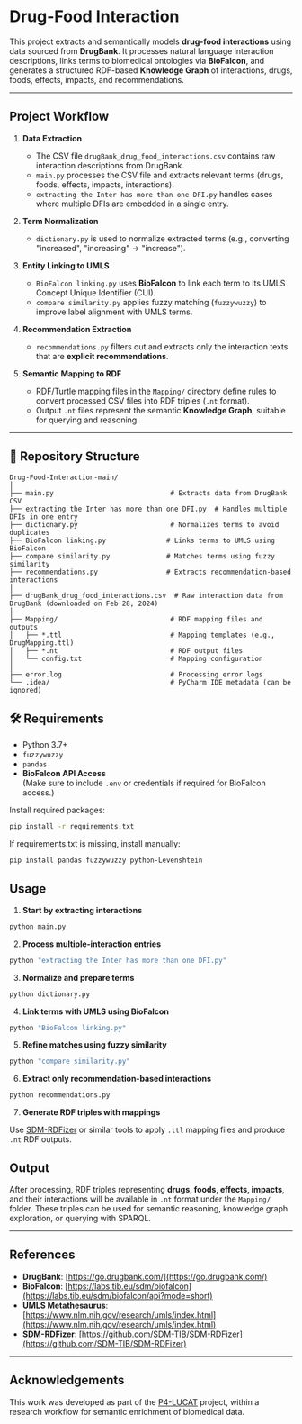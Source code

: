 # Drug-Food Interaction

This project extracts and semantically models **drug-food interactions** using data sourced from **DrugBank**. It processes natural language interaction descriptions, links terms to biomedical ontologies via **BioFalcon**, and generates a structured RDF-based **Knowledge Graph** of interactions, drugs, foods, effects, impacts, and recommendations.

---

##  Project Workflow

1. **Data Extraction**  
   - The CSV file `drugBank_drug_food_interactions.csv` contains raw interaction descriptions from DrugBank.
   - `main.py` processes the CSV file and extracts relevant terms (drugs, foods, effects, impacts, interactions).
   - `extracting the Inter has more than one DFI.py` handles cases where multiple DFIs are embedded in a single entry.

2. **Term Normalization**  
   - `dictionary.py` is used to normalize extracted terms (e.g., converting "increased", "increasing" → "increase").

3. **Entity Linking to UMLS**  
   - `BioFalcon linking.py` uses **BioFalcon** to link each term to its UMLS Concept Unique Identifier (CUI).
   - `compare similarity.py` applies fuzzy matching (`fuzzywuzzy`) to improve label alignment with UMLS terms.

4. **Recommendation Extraction**  
   - `recommendations.py` filters out and extracts only the interaction texts that are **explicit recommendations**.

5. **Semantic Mapping to RDF**  
   - RDF/Turtle mapping files in the `Mapping/` directory define rules to convert processed CSV files into RDF triples (`.nt` format).
   - Output `.nt` files represent the semantic **Knowledge Graph**, suitable for querying and reasoning.

---

## 🧾 Repository Structure

```plaintext
Drug-Food-Interaction-main/
│
├── main.py                             # Extracts data from DrugBank CSV
├── extracting the Inter has more than one DFI.py  # Handles multiple DFIs in one entry
├── dictionary.py                       # Normalizes terms to avoid duplicates
├── BioFalcon linking.py               # Links terms to UMLS using BioFalcon
├── compare similarity.py              # Matches terms using fuzzy similarity
├── recommendations.py                 # Extracts recommendation-based interactions
│
├── drugBank_drug_food_interactions.csv  # Raw interaction data from DrugBank (downloaded on Feb 28, 2024)
│
├── Mapping/                            # RDF mapping files and outputs
│   ├── *.ttl                           # Mapping templates (e.g., DrugMapping.ttl)
│   ├── *.nt                            # RDF output files
│   └── config.txt                      # Mapping configuration
│
├── error.log                           # Processing error logs
└── .idea/                              # PyCharm IDE metadata (can be ignored)
```
## 🛠️ Requirements

- Python 3.7+
- `fuzzywuzzy`
- `pandas`
- **BioFalcon API Access**  
  (Make sure to include `.env` or credentials if required for BioFalcon access.)

Install required packages:

```bash
pip install -r requirements.txt
```

If requirements.txt is missing, install manually:
```bash
pip install pandas fuzzywuzzy python-Levenshtein
```
## Usage

1. **Start by extracting interactions**

```bash
python main.py
```

2. **Process multiple-interaction entries**

```bash
python "extracting the Inter has more than one DFI.py"
```

3. **Normalize and prepare terms**

```bash
python dictionary.py
```

4. **Link terms with UMLS using BioFalcon**

```bash
python "BioFalcon linking.py"
```

5. **Refine matches using fuzzy similarity**

```bash
python "compare similarity.py"
```

6. **Extract only recommendation-based interactions**

```bash
python recommendations.py
```

7. **Generate RDF triples with mappings**

Use [SDM-RDFizer](https://github.com/SDM-TIB/SDM-RDFizer) or similar tools to apply `.ttl` mapping files and produce `.nt` RDF outputs.

##  Output

After processing, RDF triples representing **drugs, foods, effects, impacts**, and their interactions will be available in `.nt` format under the `Mapping/` folder. These triples can be used for semantic reasoning, knowledge graph exploration, or querying with SPARQL.

---

##  References

- **DrugBank**: [https://go.drugbank.com/](https://go.drugbank.com/)
- **BioFalcon**: [https://labs.tib.eu/sdm/biofalcon](https://labs.tib.eu/sdm/biofalcon/api?mode=short)
- **UMLS Metathesaurus**: [https://www.nlm.nih.gov/research/umls/index.html](https://www.nlm.nih.gov/research/umls/index.html)
- **SDM-RDFizer**: [https://github.com/SDM-TIB/SDM-RDFizer](https://github.com/SDM-TIB/SDM-RDFizer)

---

##  Acknowledgements

This work was developed as part of the [P4-LUCAT](https://www.tib.eu/de/forschung-entwicklung/projektuebersicht/projektsteckbrief/p4-lucat) project, within a research workflow for semantic enrichment of biomedical data.

